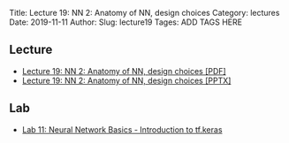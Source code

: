 Title: Lecture 19: NN 2: Anatomy of NN, design choices
Category: lectures
Date: 2019-11-11
Author: 
Slug: lecture19
Tages: ADD TAGS HERE


## Lecture

- [Lecture 19: NN 2: Anatomy of NN, design choices [PDF]]({attach}presentation/Lecture19_NN_Design.pdf)
- [Lecture 19: NN 2: Anatomy of NN, design choices [PPTX]]({attach}presentation/Lecture19_NN_Design.pptx)


## Lab

- [Lab 11: Neural Network Basics - Introduction to tf.keras]({static}../../notes/lab11_MLP_solutions_part1.ipynb)